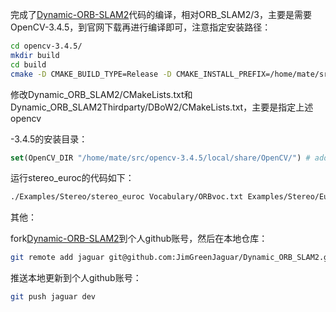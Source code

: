 完成了[Dynamic-ORB-SLAM2](https://github.com/Horacehxw/Dynamic_ORB_SLAM2)代码的编译，相对ORB_SLAM2/3，主要是需要OpenCV-3.4.5，到官网下载再进行编译即可，注意指定安装路径：

```bash
cd opencv-3.4.5/
mkdir build
cd build
cmake -D CMAKE_BUILD_TYPE=Release -D CMAKE_INSTALL_PREFIX=/home/mate/src/opencv-3.4.5/local ..
```

修改Dynamic_ORB_SLAM2/CMakeLists.txt和Dynamic_ORB_SLAM2Thirdparty/DBoW2/CMakeLists.txt，主要是指定上述opencv

-3.4.5的安装目录：

```cmake
set(OpenCV_DIR "/home/mate/src/opencv-3.4.5/local/share/OpenCV/") # add by mate
```

运行stereo_euroc的代码如下：

```bash
./Examples/Stereo/stereo_euroc Vocabulary/ORBvoc.txt Examples/Stereo/EuRoC.yaml ~/Downloads/datasets/EuRoC/MH_01_easy/mav0/cam0/data ~/Downloads/datasets/EuRoC/MH_01_easy/mav0/cam1/data Examples/Stereo/EuRoC_TimeStamps/MH01.txt
```



其他：

fork[Dynamic-ORB-SLAM2](https://github.com/Horacehxw/Dynamic_ORB_SLAM2)到个人github账号，然后在本地仓库：

```bash
git remote add jaguar git@github.com:JimGreenJaguar/Dynamic_ORB_SLAM2.git
```

推送本地更新到个人github账号：

```bash
git push jaguar dev
```


